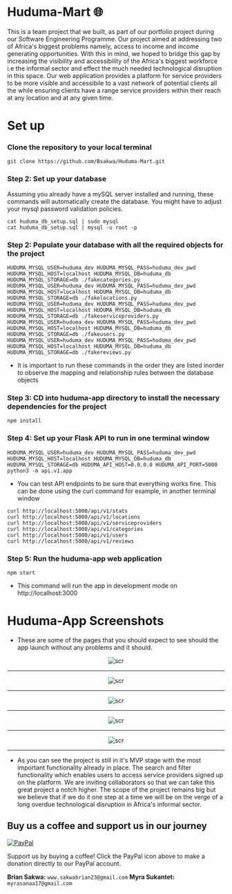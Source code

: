 # Huduma-Mart :globe_with_meridians:

This is a team project that we built, as part of our portfolio project during our Software Engineering Programme. Our project aimed at addressing two of Africa's biggest problems namely, access to income and income generating opportunities. With this in mind, we hoped to bridge this gap by increasing the visibility and accessibility of the Africa's biggest workforce i.e the informal sector and effect the much needed technological disruption in this space. Our web application provides a platform for service providers to be more visible and accessibile to a vast network of potential clients all the while ensuring clients have a range service providers within their reach at any location and at any given time.

# Set up

### Clone the repository to your local terminal
```
git clone https://github.com/Bsakwa/Huduma-Mart.git
```

### Step 2: Set up your database

Assuming you already have a mySQL server installed and running, these commands will automatically create
the database. You might have to adjust your mysql password validation policies. 

```
cat huduma_db_setup.sql | sudo mysql 
cat huduma_db_setup.sql | mysql -u root -p
```

### Step 2: Populate your database with all the required objects for the project
```
HUDUMA_MYSQL_USER=huduma_dev HUDUMA_MYSQL_PASS=huduma_dev_pwd HUDUMA_MYSQL_HOST=localhost HUDUMA_MYSQL_DB=huduma_db HUDUMA_MYSQL_STORAGE=db ./fakecategories.py
HUDUMA_MYSQL_USER=huduma_dev HUDUMA_MYSQL_PASS=huduma_dev_pwd HUDUMA_MYSQL_HOST=localhost HUDUMA_MYSQL_DB=huduma_db HUDUMA_MYSQL_STORAGE=db ./fakelocations.py
HUDUMA_MYSQL_USER=huduma_dev HUDUMA_MYSQL_PASS=huduma_dev_pwd HUDUMA_MYSQL_HOST=localhost HUDUMA_MYSQL_DB=huduma_db HUDUMA_MYSQL_STORAGE=db ./fakeserviceproviders.py
HUDUMA_MYSQL_USER=huduma_dev HUDUMA_MYSQL_PASS=huduma_dev_pwd HUDUMA_MYSQL_HOST=localhost HUDUMA_MYSQL_DB=huduma_db HUDUMA_MYSQL_STORAGE=db ./fakeusers.py
HUDUMA_MYSQL_USER=huduma_dev HUDUMA_MYSQL_PASS=huduma_dev_pwd HUDUMA_MYSQL_HOST=localhost HUDUMA_MYSQL_DB=huduma_db HUDUMA_MYSQL_STORAGE=db ./fakereviews.py
```
* It is important to run these commands in the order they are listed inorder to observe the mapping and relationship rules between the database objects

### Step 3: CD into huduma-app directory to install the necessary dependencies for the project
```
npm install
```

### Step 4: Set up your Flask API to run in one terminal window
```
HUDUMA_MYSQL_USER=huduma_dev HUDUMA_MYSQL_PASS=huduma_dev_pwd HUDUMA_MYSQL_HOST=localhost HUDUMA_MYSQL_DB=huduma_db HUDUMA_MYSQL_STORAGE=db HUDUMA_API_HOST=0.0.0.0 HUDUMA_API_PORT=5000 python3 -m api.v1.app
```

* You can test API endpoints to be sure that everything works fine. This can be done using the curl command for example, in another terminal window
```
curl http://localhost:5000/api/v1/stats
curl http://localhost:5000/api/v1/locations
curl http://localhost:5000/api/v1/serviceproviders
curl http://localhost:5000/api/v1/categories
curl http://localhost:5000/api/v1/users
curl http://localhost:5000/api/v1/reviews
```

### Step 5: Run the huduma-app web application
```
npm start
```
* This command will run the app in development mode on http://localhost:3000

# Huduma-App Screenshots

* These are some of the pages that you should expect to see should the app launch without any problems and it should.

<p align="center">
  <img src="https://github.com/Bsakwa/Huduma-Mart/blob/main/assets/sc1.png"
       alt="scr">
</p>

---

<p align="center">
  <img src="https://github.com/Bsakwa/Huduma-Mart/blob/main/assets/sc2.png"
       alt="scr">
</p>

---

<p align="center">
  <img src="https://github.com/Bsakwa/Huduma-Mart/blob/main/assets/sc3.png"
       alt="scr">
</p>

---
<p align="center">
  <img src="https://github.com/Bsakwa/Huduma-Mart/blob/main/assets/sc4.png"
       alt="scr">
</p>

---
<p align="center">
  <img src="https://github.com/Bsakwa/Huduma-Mart/blob/main/assets/sc5.png"
       alt="scr">
</p>

---

* As you can see the project is still in it's MVP stage with the most important functionality already in place. The search and filter functionality which enables users to access service providers signed up on the platform. We are inviting collaborators so that we can take this great project a notch higher. The scope of the project remains big but we believe that if we do it one step at a time we will be on the verge of a long overdue technological disruption in Africa's informal sector. 

## Buy us a coffee and support us in our journey

[![PayPal](https://img.shields.io/badge/Donate-PayPal-blue.svg)](https://www.paypal.com/)

Support us by buying a coffee! Click the PayPal icon above to make a donation directly to our PayPal account.

**Brian Sakwa:** `www.sakwabrian23@gmail.com`
**Myra Sukantet:** `myrasanaa17@gmail.com`

